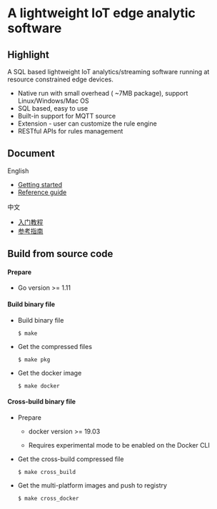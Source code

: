# A lightweight IoT edge analytic software

## Highlight

A SQL based lightweight IoT analytics/streaming software running at resource constrained edge devices.
- Native run with small overhead ( ~7MB package), support Linux/Windows/Mac OS
- SQL based, easy to use
- Built-in support for MQTT source
- Extension - user can customize the rule engine
- RESTful APIs for rules management

## Document
English
- [Getting started](docs/en_US/getting_started.md) 
- [Reference guide](docs/en_US/reference.md) 

中文
- [入门教程](docs/zh_CN/getting_started.md) 
- [参考指南](docs/zh_CN/reference.md)

## Build from source code

#### Prepare

+ Go version >= 1.11

#### Build binary file

+ Build binary file

  ```shell
  $ make
  ```

+ Get the compressed files
 
  ```shell
  $ make pkg
  ```

+ Get the docker image
 
  ```shell
  $ make docker
  ```

#### Cross-build binary file

+ Prepare

    + docker version >= 19.03

    + Requires experimental mode to be enabled on the Docker CLI

+ Get the cross-build compressed file

  ```shell
  $ make cross_build
  ```

+ Get the multi-platform images and push to registry

  ```shell
  $ make cross_docker
  ```

